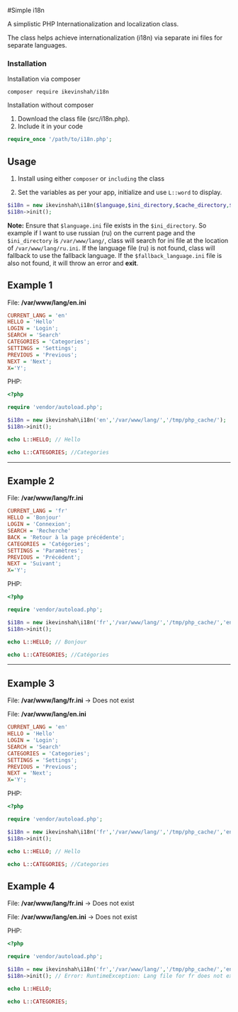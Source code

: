 #Simple i18n

A simplistic PHP Internationalization and localization class.
 
The class helps achieve internationalization (i18n) via separate ini files for separate languages.

### Installation

Installation via composer
````
composer require ikevinshah/i18n
````

Installation without composer
1. Download the class file (src/i18n.php).
2. Include it in your code
````php
require_once '/path/to/i18n.php';
````

## Usage
1. Install using either `composer` or `including` the class

2. Set the variables as per your app, initialize and use `L::word` to display.
````php
$i18n = new ikevinshah\i18n($language,$ini_directory,$cache_directory,$fallback_language);
$i18n->init();
````
**Note:** Ensure that `$language.ini` file exists in the `$ini_directory`. So example if  I want to use russian (ru) on the current page and the `$ini_directory` is `/var/www/lang/`, class will search for ini file at the location of `/var/www/lang/ru.ini`. If the language file (ru) is not found, class will fallback to use the fallback language. If the `$fallback_language.ini` file is also not found, it will throw an error and **exit**. 

## Example 1 

File: **/var/www/lang/en.ini**
````ini
CURRENT_LANG = 'en'
HELLO = 'Hello'
LOGIN = 'Login';
SEARCH = 'Search'
CATEGORIES = 'Categories';
SETTINGS = 'Settings';
PREVIOUS = 'Previous';
NEXT = 'Next';
X='Y';
````

PHP: 
````php
<?php

require 'vendor/autoload.php';

$i18n = new ikevinshah\i18n('en','/var/www/lang/','/tmp/php_cache/');
$i18n->init();

echo L::HELLO; // Hello

echo L::CATEGORIES; //Categories
````

---

## Example 2

File: **/var/www/lang/fr.ini**
````ini
CURRENT_LANG = 'fr'
HELLO = 'Bonjour'
LOGIN = 'Connexion';
SEARCH = 'Recherche'
BACK = 'Retour à la page précédente';
CATEGORIES = 'Catégories';
SETTINGS = 'Paramètres';
PREVIOUS = 'Précédent';
NEXT = 'Suivant';
X='Y';
````

PHP: 
````php
<?php

require 'vendor/autoload.php';

$i18n = new ikevinshah\i18n('fr','/var/www/lang/','/tmp/php_cache/','en');
$i18n->init();

echo L::HELLO; // Bonjour

echo L::CATEGORIES; //Catégories
````

---

## Example 3
File: **/var/www/lang/fr.ini** -> Does not exist

File: **/var/www/lang/en.ini**
````ini
CURRENT_LANG = 'en'
HELLO = 'Hello'
LOGIN = 'Login';
SEARCH = 'Search'
CATEGORIES = 'Categories';
SETTINGS = 'Settings';
PREVIOUS = 'Previous';
NEXT = 'Next';
X='Y';
````

PHP: 
````php
<?php

require 'vendor/autoload.php';

$i18n = new ikevinshah\i18n('fr','/var/www/lang/','/tmp/php_cache/','en');
$i18n->init();

echo L::HELLO; // Hello

echo L::CATEGORIES; //Categories
````

## Example 4
File: **/var/www/lang/fr.ini** -> Does not exist

File: **/var/www/lang/en.ini** -> Does not exist

PHP: 
````php
<?php

require 'vendor/autoload.php';

$i18n = new ikevinshah\i18n('fr','/var/www/lang/','/tmp/php_cache/','en');
$i18n->init(); // Error: RuntimeException: Lang file for fr does not exist. in /path/to/src/i18n.php:78

echo L::HELLO;

echo L::CATEGORIES;
````

